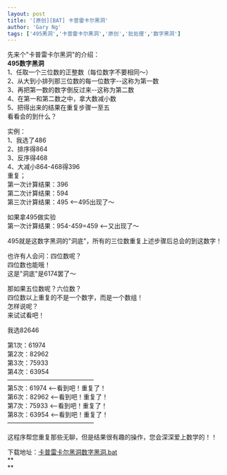 ```yaml
---
layout: post
title: '[原创][BAT] 卡普雷卡尔黑洞'
author: 'Gary Ng'
tags: ['495黑洞','卡普雷卡尔黑洞','原创','批处理','数字黑洞']
---
```


  
 先来个"卡普雷卡尔黑洞"的介绍：  
 **495数字黑洞**  
 1、任取一个三位数的正整数（每位数字不要相同～）  
 2、从大到小排列那三位数的每一位数字--这称为第一数  
 3、再把第一数的数字倒反过来--这称为第二数  
 4、在第一和第二数之中，拿大数减小数  
 5、把得出来的结果在重复步骤一至五  
 看看会的到什么？  
  
  
  
 实例：  
 1、我选了486  
 2、排序得864  
 3、反序得468  
 4、大减小864-468得396  
 重复；  
 第一次计算结果：396  
 第二次计算结果：594  
 第三次计算结果：495 \<--495出现了～  
  
 如果拿495做实验  
 第一次计算结果：954-459=459 \<--又出现了～  
  
 495就是这数字黑洞的"洞底"，所有的三位数重复上述步骤后总会的到这数字！  
  
 也许有人会问：四位数呢？  
 四位数也能哦！  
 这是"洞底"是6174罢了～  
  
 那如果五位数呢？六位数？  
 四位数以上重复的不是一个数字，而是一个数组！  
 怎样说呢？  
 来试试看吧！  
  
 我选82646  
  
 第1次：61974  
 第2次：82962  
 第3次：75933  
 第4次：63954  
 ——————————————  
 第5次：61974 \<--看到吧！重复了！  
 第6次：82962 \<--看到吧！重复了！  
 第7次：75933 \<--看到吧！重复了！  
 第8次：63954 \<--看到吧！重复了！  
 ——————————————  
  
 这程序帮您重复那些无聊，但是结果很有趣的操作，您会深深爱上数学的！！  

下载地址：[卡普雷卡尔黑洞数字黑洞.bat](http://dl.dropbox.com/u/43619472/%E6%89%B9%E5%A4%84%E7%90%86/%E6%9C%89%E8%B6%A3%E7%9A%84%E6%95%B0%E5%AD%A6/%E5%8D%A1%E6%99%AE%E9%9B%B7%E5%8D%A1%E5%B0%94%E9%BB%91%E6%B4%9E%E6%95%B0%E5%AD%97%E9%BB%91%E6%B4%9E.bat)  
 **  
**
